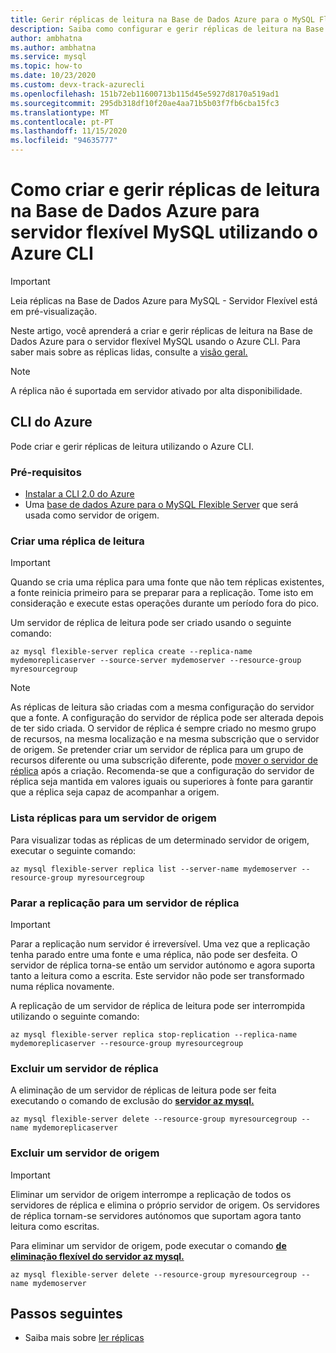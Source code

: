 ```yaml
---
title: Gerir réplicas de leitura na Base de Dados Azure para o MySQL Flexible Server utilizando o Azure CLI.
description: Saiba como configurar e gerir réplicas de leitura na Base de Dados Azure para o servidor flexível MySQL utilizando o Azure CLI.
author: ambhatna
ms.author: ambhatna
ms.service: mysql
ms.topic: how-to
ms.date: 10/23/2020
ms.custom: devx-track-azurecli
ms.openlocfilehash: 151b72eb11600713b115d45e5927d8170a519ad1
ms.sourcegitcommit: 295db318df10f20ae4aa71b5b03f7fb6cba15fc3
ms.translationtype: MT
ms.contentlocale: pt-PT
ms.lasthandoff: 11/15/2020
ms.locfileid: "94635777"
---
```

# <a name="how-to-create-and-manage-read-replicas-in-azure-database-for-mysql-flexible-server-using-the-azure-cli"></a>Como criar e gerir réplicas de leitura na Base de Dados Azure para servidor flexível MySQL utilizando o Azure CLI

> [!IMPORTANT]
> Leia réplicas na Base de Dados Azure para MySQL - Servidor Flexível está em pré-visualização.

Neste artigo, você aprenderá a criar e gerir réplicas de leitura na Base de Dados Azure para o servidor flexível MySQL usando o Azure CLI. Para saber mais sobre as réplicas lidas, consulte a [visão geral.](concepts-read-replicas.md)

> [!Note]
> A réplica não é suportada em servidor ativado por alta disponibilidade. 

## <a name="azure-cli"></a>CLI do Azure
Pode criar e gerir réplicas de leitura utilizando o Azure CLI.

### <a name="prerequisites"></a>Pré-requisitos

- [Instalar a CLI 2.0 do Azure](/cli/azure/install-azure-cli)
- Uma [base de dados Azure para o MySQL Flexible Server](quickstart-create-server-cli.md) que será usada como servidor de origem.

### <a name="create-a-read-replica"></a>Criar uma réplica de leitura

> [!IMPORTANT]
> Quando se cria uma réplica para uma fonte que não tem réplicas existentes, a fonte reinicia primeiro para se preparar para a replicação. Tome isto em consideração e execute estas operações durante um período fora do pico.

Um servidor de réplica de leitura pode ser criado usando o seguinte comando:

```azurecli-interactive
az mysql flexible-server replica create --replica-name mydemoreplicaserver --source-server mydemoserver --resource-group myresourcegroup
``` 

> [!NOTE]
> As réplicas de leitura são criadas com a mesma configuração do servidor que a fonte. A configuração do servidor de réplica pode ser alterada depois de ter sido criada. O servidor de réplica é sempre criado no mesmo grupo de recursos, na mesma localização e na mesma subscrição que o servidor de origem. Se pretender criar um servidor de réplica para um grupo de recursos diferente ou uma subscrição diferente, pode [mover o servidor de réplica](https://docs.microsoft.com/azure/azure-resource-manager/management/move-resource-group-and-subscription) após a criação. Recomenda-se que a configuração do servidor de réplica seja mantida em valores iguais ou superiores à fonte para garantir que a réplica seja capaz de acompanhar a origem.


### <a name="list-replicas-for-a-source-server"></a>Lista réplicas para um servidor de origem

Para visualizar todas as réplicas de um determinado servidor de origem, executar o seguinte comando: 

```azurecli-interactive
az mysql flexible-server replica list --server-name mydemoserver --resource-group myresourcegroup
```

### <a name="stop-replication-to-a-replica-server"></a>Parar a replicação para um servidor de réplica

> [!IMPORTANT]
> Parar a replicação num servidor é irreversível. Uma vez que a replicação tenha parado entre uma fonte e uma réplica, não pode ser desfeita. O servidor de réplica torna-se então um servidor autónomo e agora suporta tanto a leitura como a escrita. Este servidor não pode ser transformado numa réplica novamente.

A replicação de um servidor de réplica de leitura pode ser interrompida utilizando o seguinte comando:

```azurecli-interactive
az mysql flexible-server replica stop-replication --replica-name mydemoreplicaserver --resource-group myresourcegroup
```

### <a name="delete-a-replica-server"></a>Excluir um servidor de réplica

A eliminação de um servidor de réplicas de leitura pode ser feita executando o comando de exclusão do **[servidor az mysql.](/cli/azure/mysql/server)**

```azurecli-interactive
az mysql flexible-server delete --resource-group myresourcegroup --name mydemoreplicaserver
```

### <a name="delete-a-source-server"></a>Excluir um servidor de origem

> [!IMPORTANT]
> Eliminar um servidor de origem interrompe a replicação de todos os servidores de réplica e elimina o próprio servidor de origem. Os servidores de réplica tornam-se servidores autónomos que suportam agora tanto leitura como escritas.

Para eliminar um servidor de origem, pode executar o comando **[de eliminação flexível do servidor az mysql.](/cli/azure/mysql/flexible-server)**

```azurecli-interactive
az mysql flexible-server delete --resource-group myresourcegroup --name mydemoserver
```

## <a name="next-steps"></a>Passos seguintes

- Saiba mais sobre [ler réplicas](concepts-read-replicas.md)

